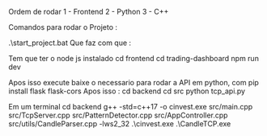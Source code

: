 Ordem de rodar
1 - Frontend
2 - Python
3 - C++

Comandos para rodar o Projeto : 

.\start_project.bat
Que faz com que :

Tem que ter o node js instalado
cd frontend
cd trading-dashboard
npm run dev

Apos isso execute baixe o necessario para rodar a API em python, com
pip install flask flask-cors
Apos isso :
cd backend
cd src
python tcp_api.py

Em um terminal
cd backend
g++ -std=c++17 -o cinvest.exe src/main.cpp src/TcpServer.cpp src/PatternDetector.cpp src/AppController.cpp src/utils/CandleParser.cpp -lws2_32
.\cinvest.exe
.\CandleTCP.exe
